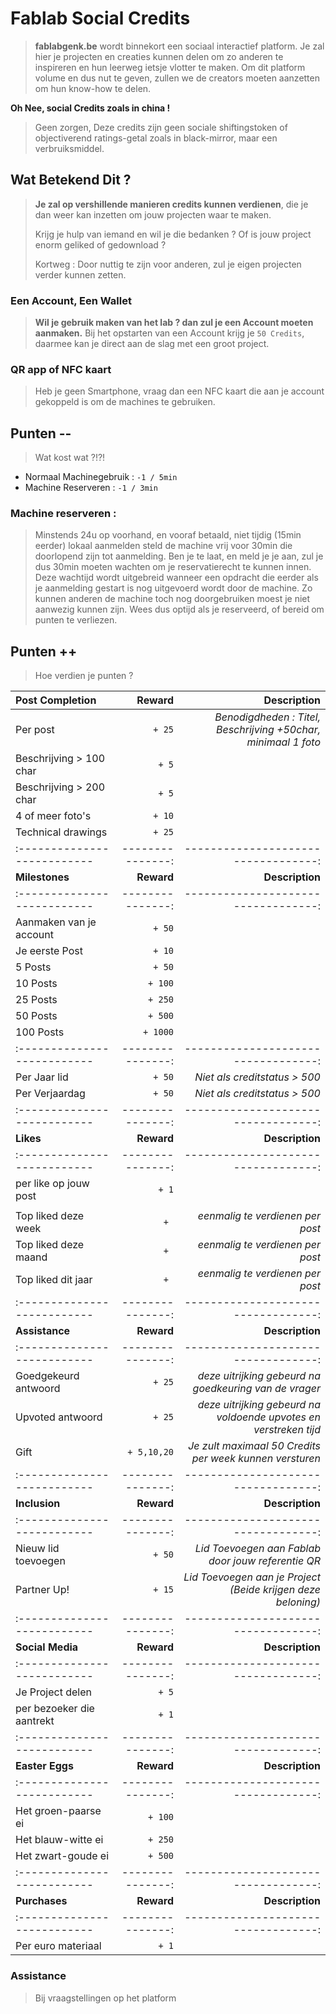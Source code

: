 # Fablab Social Credits
> **fablabgenk.be** wordt binnekort een sociaal interactief platform.
> Je zal hier je projecten en creaties kunnen delen om zo anderen te inspireren en hun leerweg ietsje vlotter te maken.
> Om dit platform volume en dus nut te geven, zullen we de creators moeten aanzetten om hun know-how te delen.

__Oh Nee, social Credits zoals in china !__
> Geen zorgen,
> Deze credits zijn geen sociale shiftingstoken of objectiverend ratings-getal zoals in black-mirror, maar een verbruiksmiddel.

## Wat Betekend Dit ?
> **Je zal op vershillende manieren credits kunnen verdienen**, die je dan weer kan inzetten om jouw projecten waar te maken.
> 
> Krijg je hulp van iemand en wil je die bedanken ?
> Of is jouw project enorm geliked of gedownload ?
> 
> Kortweg : Door nuttig te zijn voor anderen, zul je eigen projecten verder kunnen zetten.

### Een Account, Een Wallet
> **Wil je gebruik maken van het lab ? dan zul je een Account moeten aanmaken.**
> Bij het opstarten van een Account krijg je ```50 Credits```, daarmee kan je direct aan de slag met een groot project.

### QR app of NFC kaart
> Heb je geen Smartphone, vraag dan een NFC kaart die aan je account gekoppeld is om de machines te gebruiken.

## Punten --
> Wat kost wat ?!?!
- Normaal Machinegebruik  : ```-1 / 5min```
- Machine Reserveren      : ```-1 / 3min```

### Machine reserveren :
> Minstends 24u op voorhand, en vooraf betaald, niet tijdig (15min eerder) lokaal aanmelden steld de machine vrij voor 30min die doorlopend zijn tot aanmelding.
> Ben je te laat, en meld je je aan, zul je dus 30min moeten wachten om je reservatierecht te kunnen innen.
> Deze wachtijd wordt uitgebreid wanneer een opdracht die eerder als je aanmelding gestart is nog uitgevoerd wordt door de machine.
> Zo kunnen anderen de machine toch nog doorgebruiken moest je niet aanwezig kunnen zijn.
> Wees dus optijd als je reserveerd, of bereid om punten te verliezen.

## Punten ++
> Hoe verdien je punten ?

| **Post Completion**         | **Reward**      | **Description**                    |
| :-------------------------- | ---------------:| ----------------------------------:|
| Per post                    | ```+ 25```      | _Benodigdheden : Titel, Beschrijving +50char, minimaal 1 foto_ |
| Beschrijving > 100 char     | ```+ 5```       |                                    |
| Beschrijving > 200 char     | ```+ 5```       |                                    |
| 4 of meer foto's            | ```+ 10```      |                                    |
| Technical drawings          | ```+ 25```      |                                    |
| :-------------------------- | ---------------:| ----------------------------------:|
| **Milestones**              | **Reward**      | **Description**                    |
| :-------------------------- | ---------------:| ----------------------------------:|
| Aanmaken van je account     | ```+ 50```      |                                    |
| Je eerste Post              | ```+ 10```      |                                    |
| 5 Posts                     | ```+ 50```      |                                    |
| 10 Posts                    | ```+ 100```     |                                    |
| 25 Posts                    | ```+ 250```     |                                    |
| 50 Posts                    | ```+ 500```     |                                    |
| 100 Posts                   | ```+ 1000```    |                                    |
| :-------------------------- | ---------------:| ----------------------------------:|
| Per Jaar lid                | ```+ 50```      | _Niet als creditstatus > 500_      |
| Per Verjaardag              | ```+ 50```      | _Niet als creditstatus > 500_      |
| :-------------------------- | ---------------:| ----------------------------------:|
| **Likes**                   | **Reward**      | **Description**                    |
| :-------------------------- | ---------------:| ----------------------------------:|
| per like op jouw post       | ```+ 1```       |                                    |
|                                                                                    |
| Top liked deze week         | ```+ ```        | _eenmalig te verdienen per post_   |
| Top liked deze maand        | ```+ ```        | _eenmalig te verdienen per post_   |
| Top liked dit jaar          | ```+ ```        | _eenmalig te verdienen per post_   |
| :-------------------------- | ---------------:| ----------------------------------:|
| **Assistance**              | **Reward**      | **Description**                    |
| :-------------------------- | ---------------:| ----------------------------------:|
| Goedgekeurd antwoord        | ```+ 25```      | _deze uitrijking gebeurd na goedkeuring van de vrager_ |
| Upvoted antwoord            | ```+ 25```      | _deze uitrijking gebeurd na voldoende upvotes en verstreken tijd_ |
| Gift                        | ```+ 5,10,20``` | _Je zult maximaal 50 Credits per week kunnen versturen_ |
| :-------------------------- | ---------------:| ----------------------------------:|
| **Inclusion**               | **Reward**      | **Description**                    |
| :-------------------------- | ---------------:| ----------------------------------:|
| Nieuw lid toevoegen         | ```+ 50```      | _Lid Toevoegen aan Fablab door jouw referentie QR_ |
| Partner Up!                 | ```+ 15```      | _Lid Toevoegen aan je Project (Beide krijgen deze beloning)_ |
| :-------------------------- | ---------------:| ----------------------------------:|
| **Social Media**            | **Reward**      | **Description**                    |
| :-------------------------- | ---------------:| ----------------------------------:|
| Je Project delen            | ```+ 5```       |                                    |
| per bezoeker die aantrekt   | ```+ 1```       |                                    |
| :-------------------------- | ---------------:| ----------------------------------:|
| **Easter Eggs**             | **Reward**      | **Description**                    |
| :-------------------------- | ---------------:| ----------------------------------:|
| Het groen-paarse ei         | ```+ 100```     |                                    |
| Het blauw-witte ei          | ```+ 250```     |                                    |
| Het zwart-goude ei          | ```+ 500```     |                                    |
| :-------------------------- | ---------------:| ----------------------------------:|
| **Purchases**               | **Reward**      | **Description**                    |
| :-------------------------- | ---------------:| ----------------------------------:|
| Per euro materiaal          | ```+ 1```       |                                    |


### Assistance
> Bij vraagstellingen op het platform


